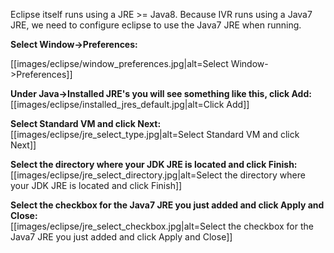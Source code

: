 Eclipse itself runs using a JRE >= Java8.  Because IVR runs using a Java7 JRE, we need to configure eclipse to use the Java7 JRE when running.
<P>
<B>Select Window->Preferences:</B><br/>
<P>
[[images/eclipse/window_preferences.jpg|alt=Select Window->Preferences]]
<P>
<B>Under Java->Installed JRE's you will see something like this, click Add:</B><br/>
[[images/eclipse/installed_jres_default.jpg|alt=Click Add]]
<P>
<B>Select Standard VM and click Next:</B><br/>
[[images/eclipse/jre_select_type.jpg|alt=Select Standard VM and click Next]]
<P>
<B>Select the directory where your JDK JRE is located and click Finish:</B><br/>
[[images/eclipse/jre_select_directory.jpg|alt=Select the directory where your JDK JRE is located and click Finish]]
<P>
<B>Select the checkbox for the Java7 JRE you just added and click Apply and Close:</B><br/>
[[images/eclipse/jre_select_checkbox.jpg|alt=Select the checkbox for the Java7 JRE you just added and click Apply and Close]]

